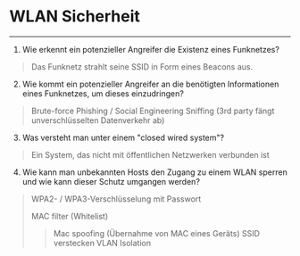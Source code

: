# WLAN Sicherheit
___
1. Wie erkennt ein potenzieller Angreifer die Existenz eines Funknetzes?
> Das Funknetz strahlt seine SSID in Form eines Beacons aus.

2. Wie kommt ein potenzieller Angreifer an die benötigten Informationen eines Funknetzes, um dieses einzudringen?
> Brute-force
> Phishing / Social Engineering
> Sniffing (3rd party fängt unverschlüsselten Datenverkehr ab)

3. Was versteht man unter einem "closed wired system"?
> Ein System, das nicht mit öffentlichen Netzwerken verbunden ist

4. Wie kann man unbekannten Hosts den Zugang zu einem WLAN sperren und wie kann dieser Schutz umgangen werden?
> WPA2- / WPA3-Verschlüsselung mit Passwort
>> 
> MAC filter (Whitelist)
>> Mac spoofing (Übernahme von MAC eines Geräts)
> SSID verstecken
> VLAN Isolation
> 